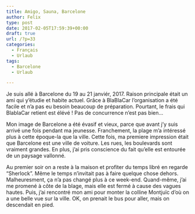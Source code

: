 ```yaml
---
title: Amigo, Sauna, Barcelone
author: Felix
type: post
date: 2017-02-05T17:59:39+00:00
draft: true
url: /?p=33
categories:
  - Français
  - Urlaub
tags:
  - Barcelone
  - Urlaub

---
```

Je suis allé à Barcelone du 19 au 21 janviér, 2017. Raison principale était un ami qui y&#8217;étudie et habite actuel. Grâce à BlaBlaCar l&#8217;organisation a été facile et n&#8217;a pas eu besoin beaucoup de préparation. Pourtant, le frais qui BlablaCar retient est élévé ! Pas de concurrence n&#8217;est pas bien&#8230;

Mon image de Barcelone a été évasif et vieux, parce que avant j&#8217;y suis arrivé une fois pendant ma jeunesse. Franchement, la plage m&#8217;a intéressé plus à cette époque-la que la ville. Cette fois, ma premiere impression était que Barcelone est une ville de voiture. Les rues, les boulevards sont vraiment grandes. En plus, j&#8217;ai pris conscience du fait qu&#8217;elle est entourée de un paysage vallonné.

Au premier soir on a reste à la maison et profiter du temps libré en regarde &#8220;Sherlock&#8221;. Même le temps n&#8217;invitait pas à faire quelque chose dehors. Malheuresment, ça n&#8217;a pas changé plus à ce week-end. Quand-même, j&#8217;ai me promené à côte de la blage, mais elle est fermé à cause des vagues hautes. Puis, j&#8217;ai rencontré mon ami pour monter la colline Montjuïc d&#8217;où on a une belle vue sur la ville. OK, on prenait le bus pour aller, mais on descendait en pied.